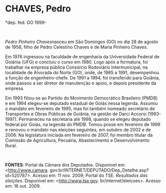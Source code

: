 CHAVES, Pedro
=============

\*dep. fed. GO 1999-

 

*Pedro Pinheiro Chaves*nasceu em São Domingos (GO) no dia 28 de agosto
de 1958, filho de Pedro Celestino Chaves e de Maria Pinheiro Chaves.

Em 1976 ingressou na faculdade de engenharia da Universidade Federal de
Goiânia (UFG) e concluiu o curso em 1980. Logo após a formatura, foi
trabalhar na empresa pública Consórcio Rodoviário Intermunicipal, na
localidade de Alvorada do Norte (GO), onde, de 1985 a 1991, desempenhou
a função de engenheiro-chefe. De 1991 a 1994, foi transferido para
Goiânia, onde passou a ser diretor de manutenção e apoio, e depois
presidente da empresa.

Em 1993 filiou-se ao Partido do Movimento Democrático Brasileiro (PMDB)
e em 1994 elegeu-se deputado estadual de Goiás nessa legenda. Assumiu o
mandato em fevereiro de 1995, mas foi também nomeado secretário de
Transportes e Obras Públicas de Goiânia, na gestão de Darci Accorsi
(1993-1997). Permaneceu na secretaria até 1998, quando se elegeu
deputado federal por Goiás, na legenda do PMDB. Tomou posse em fevereiro
de 1999 e renovou o mandato nas eleições seguintes, em outubro de 2002 e
de 2006. Na legislatura iniciada em fevereiro de 2007, foi membro
titular da Comissão de Agricultura, Pecuária, Abastecimento e
Desenvolvimento Rural.

 

**FONTES**: Portal da Câmara dos Deputados. Disponível em:
\<http://www.camara.
gov.br/INTERNET/DEPUTADO/Dep\_Detalhe.asp?id=520787\>. Acesso em: 11
nov. 2009; Portal do TSE. *Resultados das eleições*. Disponível em:
\<http://www.tse.gov. br/internet/eleicoes\>. Acesso em: 16 out. 2009.

 

 
